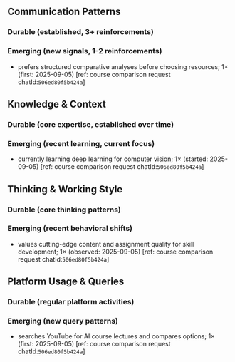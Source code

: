 ## Communication Patterns
### Durable (established, 3+ reinforcements)
### Emerging (new signals, 1-2 reinforcements)
- prefers structured comparative analyses before choosing resources; 1× (first: 2025-09-05) [ref: course comparison request chatId:`506ed80f5b424a`]

## Knowledge & Context
### Durable (core expertise, established over time)
### Emerging (recent learning, current focus)
- currently learning deep learning for computer vision; 1× (started: 2025-09-05) [ref: course comparison request chatId:`506ed80f5b424a`]

## Thinking & Working Style
### Durable (core thinking patterns)
### Emerging (recent behavioral shifts)
- values cutting-edge content and assignment quality for skill development; 1× (observed: 2025-09-05) [ref: course comparison request chatId:`506ed80f5b424a`]

## Platform Usage & Queries
### Durable (regular platform activities)
### Emerging (new query patterns)
- searches YouTube for AI course lectures and compares options; 1× (first: 2025-09-05) [ref: course comparison request chatId:`506ed80f5b424a`]
